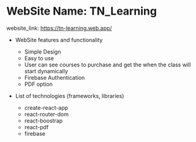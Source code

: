# WebSite Name: TN_Learning
website_link: https://tn-learning.web.app/



* WebSite features and functionality
    * Simple Design
    * Easy to use
    * User can see courses to purchase and get the when the class will start dynamically
    * Firebase Authentication
    * PDF option
    

*  List of technologies (frameworks, libraries)
    * create-react-app
    * react-router-dom
    * react-boostrap
    * react-pdf
    * firebase